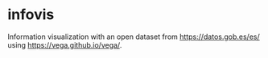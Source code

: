 # infovis
Information visualization with an open dataset from https://datos.gob.es/es/ using https://vega.github.io/vega/.
